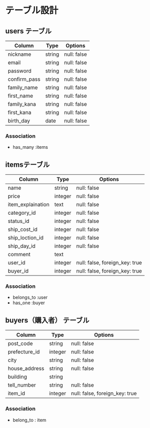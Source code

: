 # テーブル設計

## users テーブル

| Column         | Type     | Options     |
| -------------- | ------   | ----------- |
| nickname       | string   | null: false |
| email          | string   | null: false |
| password       | string   | null: false |
| confirm_pass   | string   | null: false |
| family_name    | string   | null: false |
| first_name     | string   | null: false |
| family_kana    | string   | null: false |
| first_kana     | string   | null: false |
| birth_day      | date     | null: false |

### Association 

- has_many :items

## itemsテーブル

| Column              | Type          | Options                         |
| ------------------- | ------------- | ------------------------------  |
| name                | string        | null: false                     |
| price               | integer       | null: false                     |
| item_explaination   | text          | null: false                     |
| category_id         | integer       | null: false                     |
| status_id           | integer       | null: false                     |
| ship_cost_id        | integer       | null: false                     |
| ship_loction_id     | integer       | null: false                     |
| ship_day_id         | integer       | null: false                     |
| comment             | text          |                                 |
| user_id             | integer       | null: false, foreign_key: true  |
| buyer_id            | integer       | null: false, foreign_key: true  |

### Association 

- belongs_to :user
- has_one :buyer


## buyers（購入者） テーブル

| Column              | Type        | Options                         |
| ------------------  | ----------- | ------------------------------- |
| post_code           | string      | null: false                     |
| prefecture_id       | integer     | null: false                     |
| city                | string      | null: false                     |
| house_address       | string      | null: false                     |
| building            | string      |                                 |
| tell_number         | string      | null: false                     |
| item_id             | integer     | null: false, foreign_key: true  |

### Association 

- belong_to : item